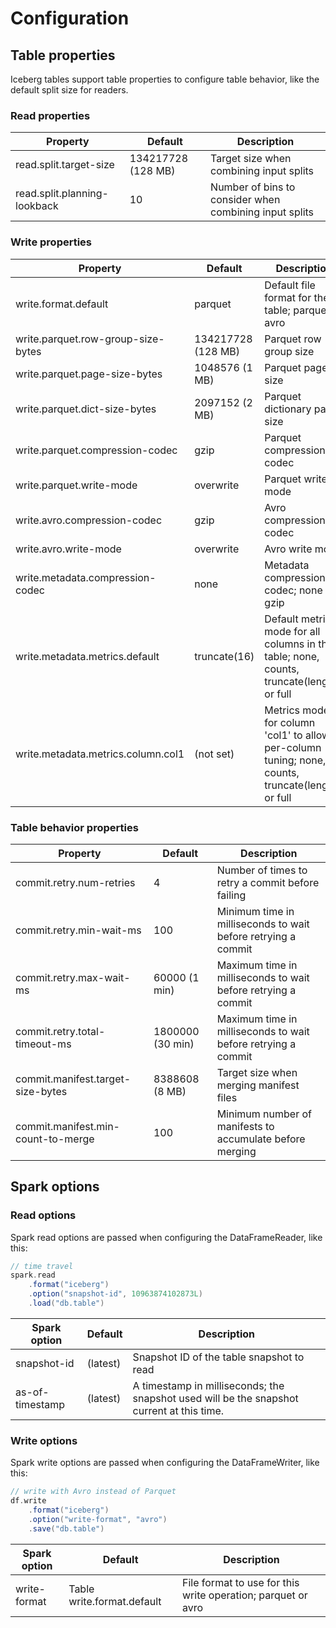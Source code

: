 # Configuration

## Table properties

Iceberg tables support table properties to configure table behavior, like the default split size for readers.

### Read properties

| Property                     | Default            | Description                                            |
| ---------------------------- | ------------------ | ------------------------------------------------------ |
| read.split.target-size       | 134217728 (128 MB) | Target size when combining input splits                |
| read.split.planning-lookback | 10                 | Number of bins to consider when combining input splits |


### Write properties

| Property                           | Default            | Description                                        |
| ---------------------------------- | ------------------ | -------------------------------------------------- |
| write.format.default               | parquet            | Default file format for the table; parquet or avro |
| write.parquet.row-group-size-bytes | 134217728 (128 MB) | Parquet row group size                             |
| write.parquet.page-size-bytes      | 1048576 (1 MB)     | Parquet page size                                  |
| write.parquet.dict-size-bytes      | 2097152 (2 MB)     | Parquet dictionary page size                       |
| write.parquet.compression-codec    | gzip               | Parquet compression codec                          |
| write.parquet.write-mode           | overwrite          | Parquet write mode                                 |
| write.avro.compression-codec       | gzip               | Avro compression codec                             |
| write.avro.write-mode              | overwrite          | Avro write mode                                    |
| write.metadata.compression-codec   | none               | Metadata compression codec; none or gzip           |
| write.metadata.metrics.default     | truncate(16)       | Default metrics mode for all columns in the table; none, counts, truncate(length), or full |
| write.metadata.metrics.column.col1 | (not set)          | Metrics mode for column 'col1' to allow per-column tuning; none, counts, truncate(length), or full |

### Table behavior properties

| Property                           | Default          | Description                                                   |
| ---------------------------------- | ---------------- | ------------------------------------------------------------- |
| commit.retry.num-retries           | 4                | Number of times to retry a commit before failing              |
| commit.retry.min-wait-ms           | 100              | Minimum time in milliseconds to wait before retrying a commit |
| commit.retry.max-wait-ms           | 60000 (1 min)    | Maximum time in milliseconds to wait before retrying a commit |
| commit.retry.total-timeout-ms      | 1800000 (30 min) | Maximum time in milliseconds to wait before retrying a commit |
| commit.manifest.target-size-bytes  | 8388608 (8 MB)   | Target size when merging manifest files                       |
| commit.manifest.min-count-to-merge | 100              | Minimum number of manifests to accumulate before merging      |


## Spark options

### Read options

Spark read options are passed when configuring the DataFrameReader, like this:

```scala
// time travel
spark.read
    .format("iceberg")
    .option("snapshot-id", 10963874102873L)
    .load("db.table")
```

| Spark option    | Default  | Description                                                                               |
| --------------- | -------- | ----------------------------------------------------------------------------------------- |
| snapshot-id     | (latest) | Snapshot ID of the table snapshot to read                                                 |
| as-of-timestamp | (latest) | A timestamp in milliseconds; the snapshot used will be the snapshot current at this time. |

### Write options

Spark write options are passed when configuring the DataFrameWriter, like this:

```scala
// write with Avro instead of Parquet
df.write
    .format("iceberg")
    .option("write-format", "avro")
    .save("db.table")
```

| Spark option | Default                    | Description                                                  |
| ------------ | -------------------------- | ------------------------------------------------------------ |
| write-format | Table write.format.default | File format to use for this write operation; parquet or avro |

